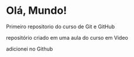 # Olá, Mundo!
Primeiro repositorio do curso de Git e GitHub

repositório criado em uma aula do curso em Video

adicionei no Github
